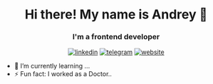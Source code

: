 <div id="header" align="center"> 
 <h1> Hi there! My name is Andrey 👋</h1>
 <h3>I'm a frontend developer </h3>
</div>

<div  align="center">
<a href="https://www.linkedin.com/"> <img src="https://img.shields.io/badge/LinkedIn-0077B5?style=for-the-badge&logo=linkedin&logoColor=white" alt="linkedin" /></a>
<a href="https://t.me/thelastsurgeon"><img src="https://img.shields.io/badge/Telegram-2CA5E0?style=for-the-badge&logo=telegram&logoColor=white" alt="telegram" /></a>
<a href="Jafrix.github.io"><img src="https://img.shields.io/badge/website-840010?style=for-the-badge&logo=About.me&logoColor=white" alt="website"/></a>
</div>

<!-- Here are some ideas to get you started:

- 🔭 I’m currently working on ...

- 👯 I’m looking to collaborate on ...
- 🤔 I’m looking for help with ...
- 💬 Ask me about ...
- 📫 How to reach me: ...
- 😄 Pronouns: ... -->

- 🌱 I’m currently learning ...
- ⚡ Fun fact: I worked as a Doctor..
